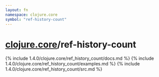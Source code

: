 ```yaml
---
layout: fn
namespace: clojure.core
symbol: "ref-history-count"
---
```


# [clojure.core](../)/ref-history-count

{% include 1.4.0/clojure.core/ref_history_count/docs.md %}
{% include 1.4.0/clojure.core/ref_history_count/examples.md %}
{% include 1.4.0/clojure.core/ref_history_count/src.md %}

